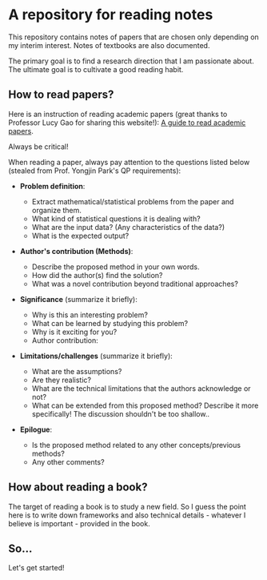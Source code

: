 # A repository for reading notes

This repository contains notes of papers 
that are chosen only depending on my interim interest. 
Notes of textbooks are also documented. 

The primary goal is to find a research direction that I am passionate about. 
The ultimate goal is to cultivate a good reading habit. 


## How to read papers? 

Here is an instruction of reading academic papers (great thanks to Professor Lucy Gao for sharing this website!): 
[A guide to read academic papers](https://github.com/jtleek/readingpapers). 

Always be critical! 

When reading a paper, always pay attention to the questions listed below (stealed from Prof. Yongjin Park's QP requirements): 


- **Problem definition**: 
  - Extract mathematical/statistical problems from the paper and organize them. 
  - What kind of statistical questions it is dealing with? 
  - What are the input data? (Any characteristics of the data?)
  - What is the expected output?

- **Author's contribution (Methods)**:
  - Describe the proposed method in your own words.
  - How did the author(s) find the solution? 
  - What was a novel contribution beyond traditional approaches?

- **Significance** (summarize it briefly): 
  - Why is this an interesting problem? 
  - What can be learned by studying this problem? 
  - Why is it exciting for you? 
  - Author contribution: 
    

- **Limitations/challenges** (summarize it briefly):
  - What are the assumptions? 
  - Are they realistic? 
  - What are the technical limitations that the authors acknowledge or not?
  - What can be extended from this proposed method? Describe it more specifically! The discussion shouldn't be too shallow.. 

- **Epilogue**:
  - Is the proposed method related to any other concepts/previous methods? 
  - Any other comments? 


## How about reading a book? 

The target of reading a book is to study a new field. 
So I guess the point here is to write down frameworks and also technical details - whatever I believe is important - provided in the book. 

## So... 

Let's get started! 



